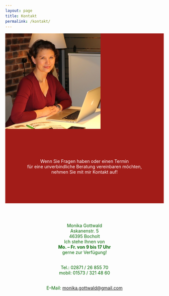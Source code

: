 ```yaml
---
layout: page
title: Kontakt
permalink: /kontakt/
---
```

<link rel="stylesheet" href="/css/simplegrid.css">
<div class="grid" style="background: rgb(162, 28, 24);background: rgba(162, 28, 24, 1);">
<div class="col-1-12">
</div>
    <div class="col-4-12">
       <div class="content">
	   <img src="/img/monika-kontakt.jpg">
	   </div>
	   </div>
	   <div class="col-7-12">
       <div class="content" style="font:arial;color:white;text-align:center;padding:18% 0;">
	   Wenn Sie Fragen haben oder einen Termin<br>
für eine unverbindliche Beratung vereinbaren möchten,<br>
nehmen Sie mit mir Kontakt auf!
	   </div>
	   </div>
</div>

<br><br>

<div class="grid" style="color:#006600;text-align:center">
    <div class="col-5-12">
       <div class="content">
	   Monika Gottwald<br>
	   Askanenstr. 5<br>
	   46395 Bocholt
	   </div>
	   </div>
	   <div class="col-7-12">
       <div class="content" style="font:arial;color:#006600;text-align:center">
Ich stehe Ihnen von<br>
<b>Mo. &ndash; Fr. von 9 bis 17 Uhr</b><br>
gerne zur Verfügung!<br><br>

Tel.: 02871 / 26 855 70<br>
mobil: 01573 / 321 48 60<br><br>

E&ndash;Mail: <a href="mailto:monika.gottwald@gmail.com">monika.gottwald@gmail.com</a>
	   </div>
	   </div>
</div>

